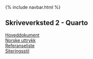 {% include navbar.html %}
## Skriveverksted 2 - Quarto

[Hoveddokument](/rkode/bruk_quarto.qmd)          
[Norske uttrykk](norsk.yml)       
[Referanseliste](eksempel.bib)         
[Siteringsstil](apa.csl)
